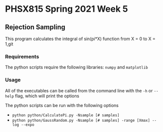 # PHSX815 Spring 2021 Week 5

## Rejection Sampling

This program calculates the integral of sin(pi*X) function from  X = 0 to X = 1,git

### Requirements



The python scripts require the following libraries: `numpy` and `matplotlib`

### Usage

All of the executables can be called from the
command line with the `-h` or `--help` flag, which will print the options

The python scripts can be run with the following options
- `python python/CalculatePi.py -Nsample [# samples]`
- `python python/GaussRandom.py -Nsample [# samples] -range [Xmax] --log --expo`



